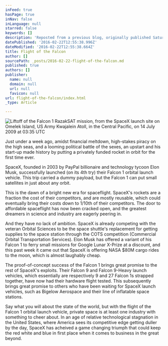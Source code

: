 ```yaml
---
inFeed: true
hasPage: true
inNav: false
inLanguage: null
starred: false
keywords: []
description: 'Reposted from a previous blog, originally published Saturday, October 4, 2008'
datePublished: '2016-02-22T12:55:38.996Z'
dateModified: '2016-02-22T12:55:38.664Z'
title: Flight of the Falcon
author: []
sourcePath: _posts/2016-02-22-flight-of-the-falcon.md
published: true
authors: []
publisher:
  name: null
  domain: null
  url: null
  favicon: null
url: flight-of-the-falcon/index.html
_type: Article

---
```

![Liftoff of the Falcon 1 RazakSAT mission, from the SpaceX launch site on Omelek Island, US Army Kwajalein Atoll, in the Central Pacific, on 14 July 2009 at 03:35 UTC](https://the-grid-user-content.s3-us-west-2.amazonaws.com/eb3e1dad-2885-4629-a396-f7c0dfb46fee.jpg)

Just under a week ago, amidst financial meltdown, high-stakes piracy on the high seas, and a looming political battle of the sexes, an upstart and his start-up made history by putting a privately funded rocket in orbit for the first time ever.

SpaceX, founded in 2003 by PayPal billionaire and technology tycoon Elon Musk, successfully launched (on its 4th try) their Falcon 1 orbital launch vehicle. This trip carried a dummy payload, but the Falcon 1 can put small satellites in just about any orbit.

This is the dawn of a bright new era for spaceflight. SpaceX's rockets are a fraction the cost of their competitors, and are mostly reusable, which could eventually bring their costs down to 1/10th of their competitors. The door to affordable spaceflight has now been cracked open, and the greatest dreamers in science and industry are eagerly peering in.

And they have no lack of ambition. SpaceX is already competing with the veteran Orbital Sciences to be the space shuttle's replacement for getting supplies to the space station through the COTS competition (Commercial Orbital Transportation Services). Elon Musk has offered a variant of his Falcon 1 to ferry small missions for Google Lunar X-Prize at a discount, and this past week it came out that SpaceX is offering NASA $80M cargo rides to the moon, which is almost laughably cheap.

The proof-of-concept success of the Falcon 1 brings great promise to the rest of SpaceX's exploits. Their Falcon 9 and Falcon 9-Heavy launch vehicles, which essentially are respectively 9 and 27 Falcon 1s strapped together, have now had their hardware flight tested. This subsequently brings great promise to others who have been waiting for SpaceX launch vehicles, such as Bigelow Aerospace and their line of inflatable space stations.

Say what you will about the state of the world, but with the flight of the Falcon 1 orbital launch vehicle, private space is at least one industry with something to cheer about. In an age of relative technological stagnation in the United States, where America sees its competitive edge getting duller by the day, SpaceX has acheived a game changing triumph that could keep the red white and blue in first place when it comes to business in the great beyond.